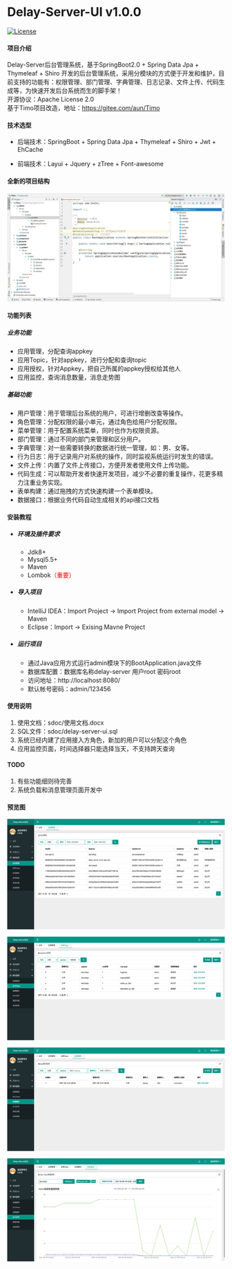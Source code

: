 # Delay-Server-UI v1.0.0

[![License](https://img.shields.io/badge/License-Apache--2.0-blue.svg)](LICENSE)
 
#### 项目介绍

Delay-Server后台管理系统，基于SpringBoot2.0 + Spring Data Jpa + Thymeleaf + Shiro 开发的后台管理系统，采用分模块的方式便于开发和维护，目前支持的功能有：权限管理、部门管理、字典管理、日志记录、文件上传、代码生成等，为快速开发后台系统而生的脚手架！      
开源协议：Apache License 2.0      
基于Timo项目改造，地址：https://gitee.com/aun/Timo      


#### 技术选型

- 后端技术：SpringBoot + Spring Data Jpa + Thymeleaf + Shiro + Jwt + EhCache

- 前端技术：Layui + Jquery  + zTree + Font-awesome

#### 全新的项目结构

![项目结构图](sdoc/images/项目结构图.jpg)

#### 功能列表

##### 业务功能   
- 应用管理，分配查询appkey</li>
- 应用Topic，针对appkey，进行分配和查询topic</li>
- 应用授权，针对Appkey，把自己所属的appkey授权给其他人</li>
- 应用监控，查询消息数量，消息走势图</li>
##### 基础功能   
- 用户管理：用于管理后台系统的用户，可进行增删改查等操作。
- 角色管理：分配权限的最小单元，通过角色给用户分配权限。
- 菜单管理：用于配置系统菜单，同时也作为权限资源。
- 部门管理：通过不同的部门来管理和区分用户。
- 字典管理：对一些需要转换的数据进行统一管理，如：男、女等。
- 行为日志：用于记录用户对系统的操作，同时监视系统运行时发生的错误。
- 文件上传：内置了文件上传接口，方便开发者使用文件上传功能。
- 代码生成：可以帮助开发者快速开发项目，减少不必要的重复操作，花更多精力注重业务实现。
- 表单构建：通过拖拽的方式快速构建一个表单模块。
- 数据接口：根据业务代码自动生成相关的api接口文档

#### 安装教程

- ##### 环境及插件要求

   - Jdk8+
   - Mysql5.5+
   - Maven
   - Lombok<font color="red">（重要）</font>

- ##### 导入项目

   - IntelliJ IDEA：Import Project -> Import Project from external model -> Maven
   - Eclipse：Import -> Exising Mavne Project


- ##### 运行项目

  - 通过Java应用方式运行admin模块下的BootApplication.java文件
  - 数据库配置：数据库名称delay-server   用户root    密码root
  - 访问地址：http://localhost:8080/
  - 默认帐号密码：admin/123456

#### 使用说明

1. 使用文档：sdoc/使用文档.docx    
2. SQL文件：sdoc/delay-server-ui.sql    
3. 系统已经内建了应用接入方角色，新加的用户可以分配这个角色    
4. 应用监控页面，时间选择器只能选择当天，不支持跨天查询      

#### TODO    
1. 有些功能细则待完善  
2. 系统负载和消息管理页面开发中   

#### 预览图

![应用管理](sdoc/images/应用管理.png)

![应用Topic](sdoc/images/应用topic.png)

![应用授权](sdoc/images/应用授权.png)

![应用监控](sdoc/images/应用监控.png)

<!-- ![项目结构图](https://oscimg.oschina.net/oscnet/584b70844227ad813eb8f10bd452fad015c.jpg)

;![登录页面](https://oscimg.oschina.net/oscnet/55b1a88090da20735b67ec91a9bcbafc48a.jpg)

;![用户管理](https://oscimg.oschina.net/oscnet/91d2f63ac18b34773ddb7f20b25d0c9c539.jpg)

;![菜单管理](https://oscimg.oschina.net/oscnet/ac6c1a0521acb2c22c76130057bd97dfd3f.jpg)

;![字典管理](https://oscimg.oschina.net/oscnet/ce428dc1a62c6d591ac6bb5ed10e32caf39.jpg)

;![行为日志](https://oscimg.oschina.net/oscnet/8b41f93fad654f81349d9572c1630f6fe1f.jpg)

;![代码生成](https://oscimg.oschina.net/oscnet/f355fa74868080440299fa4453e9b7ea399.jpg)
-->
